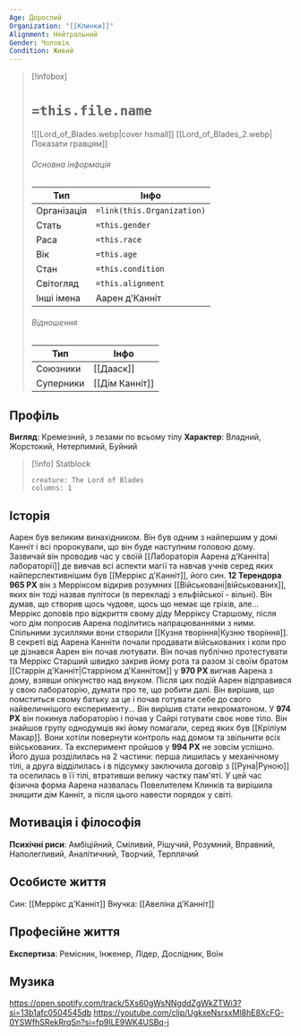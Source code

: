 ```yaml
---
Age: Дорослий
Organization: "[[Клинки]]"
Alignment: Нейтральний
Gender: Чоловік
Condition: Живий
---
```

> [!infobox]
> # `=this.file.name`
> ![[Lord_of_Blades.webp|cover hsmall]]
> [[Lord_of_Blades_2.webp|Показати гравцям]]
> ###### Основна інформація
> Тип | Інфо |
> ---|---|
> Організація | `=link(this.Organization)` |
> Стать | `=this.gender` |
> Раса | `=this.race` |
> Вік | `=this.age` |
> Стан | `=this.condition` |
> Світогляд | `=this.alignment` |
> Інші імена | Аарен д'Канніт |
> ###### Відношення
> Тип | Інфо |
> ---|---|
> Союзники | [[Дааск]] |
> Суперники | [[Дім Канніт]] |

## Профіль
**Вигляд**: Кремезний, з лезами по всьому тілу
**Характер**: Владний, Жорстокий, Нетерпимий, Буйний

> [!info] Statblock
> ```statblock
> creature: The Lord of Blades
> columns: 1
> ```

## Історія
Аарен був великим винахідником. Він був одним з найпершим у домі Канніт і всі пророкували, що він буде наступним головою дому. Зазвичай він проводив час у своїй [[Лабораторія Аарена д'Канніта|лабораторії]] де вивчав всі аспекти магії та навчав учнів серед яких найперспективнішим був [[Меррікс д'Канніт]], його син.
**12 Терендора 965 РХ** він з Мерріксом відкрив розумних [[Військовані|військованих]], яких він тоді назвав пулітоси (в перекладі з ельфійської - вільні). Він думав, що створив щось чудове, щось що немає ще гріхів, але... Меррікс доповів про відкриття свому діду Мерріксу Старшому, після чого дім попросив Аарена поділитись напрацюваннями з ними. Спільними зусиллями вони створили [[Кузня творіння|Кузню творіння]]. 
В секреті від Аарена Канніти почали продавати військованих і коли про це дізнався Аарен він почав лютувати. Він почав публічно протестувати та Меррікс Старший швидко закрив йому рота та разом зі своїм братом [[Старрін д'Канніт|Старріном д'Каннітом]] у **970 РХ** вигнав Аарена з дому, взявши опікунство над внуком. 
Після цих подій Аарен відправився у свою лабораторію, думати про те, що робити далі. Він вирішив, що помститься свому батьку за це і почав готувати себе до свого найвеличнішого експерименту... Він вирішив стати некроматоном.
У **974 РХ** він покинув лабораторію і почав у Сайрі готувати своє нове тіло. Він знайшов групу однодумців які йому помагали, серед яких був [[Кріліум Макар]]. Вони хотіли повернути контроль над домом та звільнити всіх військованих. Та експеримент пройшов у **994 РХ** не зовсім успішно. Його душа розділилась на 2 частини: перша лишилась у механічному тілі, а друга відділилась і в підсумку заключила договір з [[Руна|Руною]] та оселилась в її тілі, втративши велику частку пам'яті.
У цей час фізична форма Аарена назвалась Повелителем Клинків та вирішила знищити дім Канніт, а після цього навести порядок у світі.
## Мотивація і філософія
**Психічні риси**: Амбіційний, Сміливий, Рішучий, Розумний, Вправний, Наполегливий, Аналітичний, Творчий, Терплячий
## Особисте життя
Син: [[Меррікс д'Канніт]]
Внучка: [[Авеліна д'Канніт]]
## Професійне життя
**Експертиза**: Ремісник, Інженер, Лідер, Дослідник, Воїн
## Музика
https://open.spotify.com/track/5Xs60gWsNNgddZgWkZTWi3?si=13b1afc0504545db
https://youtube.com/clip/UgkxeNsrsxMl8hE8XcFG-0YSWfhSRekRrqSn?si=fp9ILE9WK4USBq-j